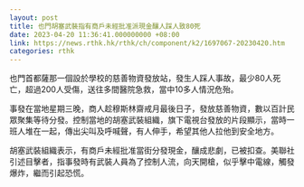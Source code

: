 ```yaml
---
layout: post
title: 也門胡塞武裝指有商戶未經批准派現金釀人踩人致80死
date: 2023-04-20 11:36:41.000000000 +08:00
link: https://news.rthk.hk/rthk/ch/component/k2/1697067-20230420.htm
categories: rthk
---
```


也門首都薩那一個設於學校的慈善物資發放站，發生人踩人事故，最少80人死亡，超過200人受傷，送往多間醫院急救，當中10多人情況危殆。

事發在當地星期三晚，商人趁穆斯林齋戒月最後日子，發放慈善物資，數以百計民眾聚集等待分發。控制當地的胡塞武裝組織，旗下電視台發放的片段顯示，當時一班人堆在一起，傳出尖叫及呼喊聲，有人伸手，希望其他人拉他到安全地方。

胡塞武裝組織表示，有商戶未經批准當街分發現金，釀成悲劇，已被扣查。美聯社引述目擊者，指事發時有武裝人員為了控制人流，向天開槍，似乎擊中電線，觸發爆炸，繼而引起恐慌。
